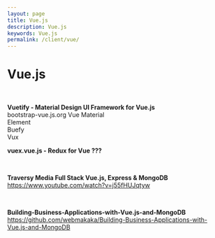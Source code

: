 ```yaml
---
layout: page
title: Vue.js
description: Vue.js
keywords: Vue.js
permalink: /client/vue/
---
```


# Vue.js

<br/>

**Vuetify - Material Design UI Framework for Vue.js**  
bootstrap-vue.js.org
Vue Material  
Element  
Buefy  
Vux

**vuex.vue.js - Redux for Vue ???**

<br/>

**Traversy Media Full Stack Vue.js, Express & MongoDB**  
https://www.youtube.com/watch?v=j55fHUJqtyw

<br/>

**Building-Business-Applications-with-Vue.js-and-MongoDB**  
https://github.com/webmakaka/Building-Business-Applications-with-Vue.js-and-MongoDB
